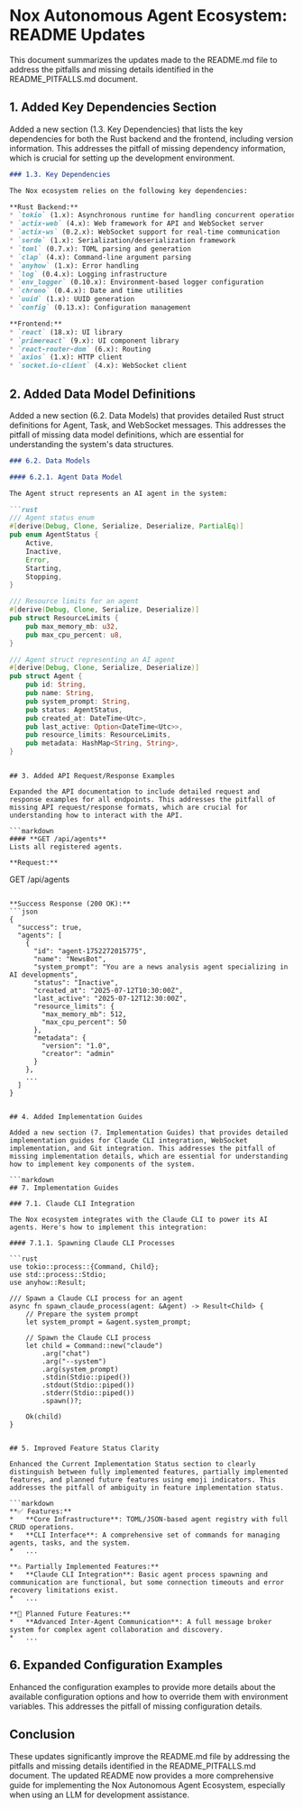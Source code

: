 # Nox Autonomous Agent Ecosystem: README Updates

This document summarizes the updates made to the README.md file to address the pitfalls and missing details identified in the README_PITFALLS.md document.

## 1. Added Key Dependencies Section

Added a new section (1.3. Key Dependencies) that lists the key dependencies for both the Rust backend and the frontend, including version information. This addresses the pitfall of missing dependency information, which is crucial for setting up the development environment.

```markdown
### 1.3. Key Dependencies

The Nox ecosystem relies on the following key dependencies:

**Rust Backend:**
* `tokio` (1.x): Asynchronous runtime for handling concurrent operations
* `actix-web` (4.x): Web framework for API and WebSocket server
* `actix-ws` (0.2.x): WebSocket support for real-time communication
* `serde` (1.x): Serialization/deserialization framework
* `toml` (0.7.x): TOML parsing and generation
* `clap` (4.x): Command-line argument parsing
* `anyhow` (1.x): Error handling
* `log` (0.4.x): Logging infrastructure
* `env_logger` (0.10.x): Environment-based logger configuration
* `chrono` (0.4.x): Date and time utilities
* `uuid` (1.x): UUID generation
* `config` (0.13.x): Configuration management

**Frontend:**
* `react` (18.x): UI library
* `primereact` (9.x): UI component library
* `react-router-dom` (6.x): Routing
* `axios` (1.x): HTTP client
* `socket.io-client` (4.x): WebSocket client
```

## 2. Added Data Model Definitions

Added a new section (6.2. Data Models) that provides detailed Rust struct definitions for Agent, Task, and WebSocket messages. This addresses the pitfall of missing data model definitions, which are essential for understanding the system's data structures.

```markdown
### 6.2. Data Models

#### 6.2.1. Agent Data Model

The Agent struct represents an AI agent in the system:

```rust
/// Agent status enum
#[derive(Debug, Clone, Serialize, Deserialize, PartialEq)]
pub enum AgentStatus {
    Active,
    Inactive,
    Error,
    Starting,
    Stopping,
}

/// Resource limits for an agent
#[derive(Debug, Clone, Serialize, Deserialize)]
pub struct ResourceLimits {
    pub max_memory_mb: u32,
    pub max_cpu_percent: u8,
}

/// Agent struct representing an AI agent
#[derive(Debug, Clone, Serialize, Deserialize)]
pub struct Agent {
    pub id: String,
    pub name: String,
    pub system_prompt: String,
    pub status: AgentStatus,
    pub created_at: DateTime<Utc>,
    pub last_active: Option<DateTime<Utc>>,
    pub resource_limits: ResourceLimits,
    pub metadata: HashMap<String, String>,
}
```
```

## 3. Added API Request/Response Examples

Expanded the API documentation to include detailed request and response examples for all endpoints. This addresses the pitfall of missing API request/response formats, which are crucial for understanding how to interact with the API.

```markdown
#### **GET /api/agents**
Lists all registered agents.

**Request:**
```
GET /api/agents
```

**Success Response (200 OK):**
```json
{
  "success": true,
  "agents": [
    {
      "id": "agent-1752272015775",
      "name": "NewsBot",
      "system_prompt": "You are a news analysis agent specializing in AI developments",
      "status": "Inactive",
      "created_at": "2025-07-12T10:30:00Z",
      "last_active": "2025-07-12T12:30:00Z",
      "resource_limits": {
        "max_memory_mb": 512,
        "max_cpu_percent": 50
      },
      "metadata": {
        "version": "1.0",
        "creator": "admin"
      }
    },
    ...
  ]
}
```
```

## 4. Added Implementation Guides

Added a new section (7. Implementation Guides) that provides detailed implementation guides for Claude CLI integration, WebSocket implementation, and Git integration. This addresses the pitfall of missing implementation details, which are essential for understanding how to implement key components of the system.

```markdown
## 7. Implementation Guides

### 7.1. Claude CLI Integration

The Nox ecosystem integrates with the Claude CLI to power its AI agents. Here's how to implement this integration:

#### 7.1.1. Spawning Claude CLI Processes

```rust
use tokio::process::{Command, Child};
use std::process::Stdio;
use anyhow::Result;

/// Spawn a Claude CLI process for an agent
async fn spawn_claude_process(agent: &Agent) -> Result<Child> {
    // Prepare the system prompt
    let system_prompt = &agent.system_prompt;
    
    // Spawn the Claude CLI process
    let child = Command::new("claude")
        .arg("chat")
        .arg("--system")
        .arg(system_prompt)
        .stdin(Stdio::piped())
        .stdout(Stdio::piped())
        .stderr(Stdio::piped())
        .spawn()?;
    
    Ok(child)
}
```
```

## 5. Improved Feature Status Clarity

Enhanced the Current Implementation Status section to clearly distinguish between fully implemented features, partially implemented features, and planned future features using emoji indicators. This addresses the pitfall of ambiguity in feature implementation status.

```markdown
**✅ Features:**
*   **Core Infrastructure**: TOML/JSON-based agent registry with full CRUD operations.
*   **CLI Interface**: A comprehensive set of commands for managing agents, tasks, and the system.
*   ...

**⚠️ Partially Implemented Features:**
*   **Claude CLI Integration**: Basic agent process spawning and communication are functional, but some connection timeouts and error recovery limitations exist.
*   ...

**🔮 Planned Future Features:**
*   **Advanced Inter-Agent Communication**: A full message broker system for complex agent collaboration and discovery.
*   ...
```

## 6. Expanded Configuration Examples

Enhanced the configuration examples to provide more details about the available configuration options and how to override them with environment variables. This addresses the pitfall of missing configuration details.

## Conclusion

These updates significantly improve the README.md file by addressing the pitfalls and missing details identified in the README_PITFALLS.md document. The updated README now provides a more comprehensive guide for implementing the Nox Autonomous Agent Ecosystem, especially when using an LLM for development assistance.